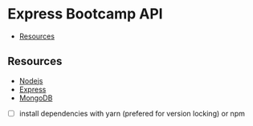 # Express Bootcamp API

- [Resources](#resources)

## Resources

- [Nodejs](https://nodejs.org/en/)
- [Express](https://expressjs.com/)
- [MongoDB](https://www.mongodb.com/)

* [ ] install dependencies with yarn (prefered for version locking) or npm
